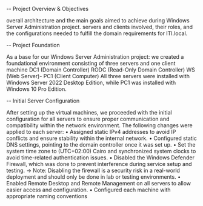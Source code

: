 --  Project Overview & Objectives

overall architecture and the main goals aimed to achieve during Windows Server Administration project.
servers and clients involved, their roles, and the configurations needed to fulfill the domain requirements for ITI.local. 

--  Project Foundation 

As a base for our Windows Server Administration project:
we created a foundational environment consisting of three servers and one client machine
DC1 (Domain Controller)
RODC (Read-Only Domain Controller)
WS (Web Server)- PC1 (Client Computer)
All three servers were installed with Windows Server 2022 Desktop Edition, while PC1 was installed with Windows 10 Pro Edition. 

--  Initial Server Configuration 

After setting up the virtual machines, we proceeded with the initial configuration for all servers to ensure proper communication and compatibility within the network environment. 
The following changes were applied to each server: 
•	Assigned static IPv4 addresses to avoid IP conflicts and ensure stability within the internal network. 
•	Configured static DNS settings, pointing to the domain controller once it was set up. 
•	Set the system time zone to (UTC+02:00) Cairo and synchronized system clocks to avoid time-related authentication issues. 
•	Disabled the Windows Defender Firewall, which was done to prevent interference during service setup and testing. 
-> Note: Disabling the firewall is a security risk in a real-world deployment and should only be done in lab or testing environments. 
•	Enabled Remote Desktop and Remote Management on all servers to allow easier access and configuration. 
•	Configured each machine with appropriate naming conventions
